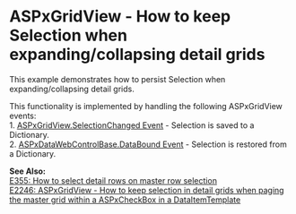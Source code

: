 # ASPxGridView - How to keep Selection when expanding/collapsing detail grids


<p>This example demonstrates how to persist Selection when expanding/collapsing detail grids.</p><p>This functionality is implemented by handling the following ASPxGridView events:<br />
1. <a href="http://documentation.devexpress.com/#AspNet/DevExpressWebASPxGridViewASPxGridView_SelectionChangedtopic"><u>ASPxGridView.SelectionChanged Event</u></a> - Selection is saved to a Dictionary.<br />
2. <a href="http://documentation.devexpress.com/#AspNet/DevExpressWebASPxClassesASPxDataWebControlBase_DataBoundtopic"><u>ASPxDataWebControlBase.DataBound Event</u></a> - Selection is restored from a Dictionary.</p><p><strong>See Also</strong><strong>:<br />
</strong><a href="https://www.devexpress.com/Support/Center/p/E355">E355: How to select detail rows on master row selection</a><u><br />
</u><a href="https://www.devexpress.com/Support/Center/p/E2246">E2246: ASPxGridView - How to keep selection in detail grids when paging the master grid within a ASPxCheckBox in a DataItemTemplate</a></p>

<br/>


